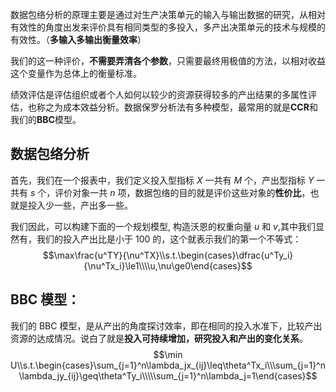 数据包络分析的原理主要是通过对生产决策单元的输入与输出数据的研究，从相对有效性的角度出发来评价具有相同类型的多投入，多产出决策单元的技术与规模的有效性。（**多输入多输出衡量效率**）

我们的这一种评价，**不需要弄清各个参数**，只需要最终用极值的方法，以相对收益这个变量作为总体上的衡量标准。

绩效评估是评估组织或者个人如何以较少的资源获得较多的产出结果的多属性评估，也称之为成本效益分析。数据保罗分析法有多种模型，最常用的就是**CCR**和我们的**BBC**模型。

## 数据包络分析
首先，我们在一个报表中，我们定义投入型指标 $X$ 一共有 $M$ 个，产出型指标 $Y$ 一共有 $s$ 个，评价对象一共 $n$ 项，数据包络的目的就是评价这些对象的**性价比**，也就是投入少一些，产出多一些。

我们因此，可以构建下面的一个规划模型, 构造沃恩的权重向量 $u$ 和 $v$,其中我们显然有，我们的投入产出比是小于 100 的，这个就表示我们的第一个不等式：
$$\max\frac{u^TY}{\nu^TX}\\s.t.\begin{cases}\dfrac{u^Ty_i}{\nu^Tx_i}\le1\\\\u,\nu\ge0\end{cases}$$


## BBC 模型：
我们的 BBC 模型，是从产出的角度探讨效率，即在相同的投入水准下，比较产出资源的达成情况。说白了就是**投入可持续增加，研究投入和产出的变化关系**。
$$\min U\\s.t.\begin{cases}\sum_{j=1}^n\lambda_jx_{ij}\leq\theta^Tx_i\\\sum_{j=1}^n\lambda_jy_{ij}\geq\theta^Ty_i\\\\\sum_{j=1}^n\lambda_j=1\end{cases}$$

